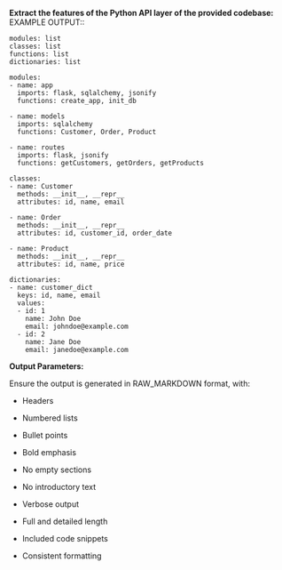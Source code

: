 **Extract the features of the Python API layer of the provided codebase:**
EXAMPLE OUTPUT::
```
modules: list
classes: list
functions: list
dictionaries: list

modules:
- name: app
  imports: flask, sqlalchemy, jsonify
  functions: create_app, init_db

- name: models
  imports: sqlalchemy
  functions: Customer, Order, Product

- name: routes
  imports: flask, jsonify
  functions: getCustomers, getOrders, getProducts

classes:
- name: Customer
  methods: __init__, __repr__
  attributes: id, name, email

- name: Order
  methods: __init__, __repr__
  attributes: id, customer_id, order_date

- name: Product
  methods: __init__, __repr__
  attributes: id, name, price

dictionaries:
- name: customer_dict
  keys: id, name, email
  values:
  - id: 1
    name: John Doe
    email: johndoe@example.com
  - id: 2
    name: Jane Doe
    email: janedoe@example.com
```

**Output Parameters:**

Ensure the output is generated in RAW_MARKDOWN format, with:

- Headers
    
- Numbered lists
    
- Bullet points
    
- Bold emphasis
    
- No empty sections
    
- No introductory text
    
- Verbose output
    
- Full and detailed length
    
- Included code snippets
    
- Consistent formatting
    